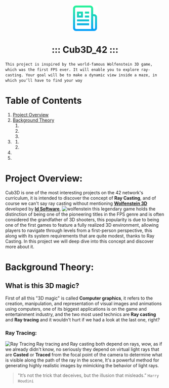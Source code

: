 <div id="top"></div>
<!-- PROJECT LOGO -->
<br>
<div align="center">
  <a href="https://github.com/Reda96R/NetPractice">
    <img src="https://raw.githubusercontent.com/Reda96R/NetPractice/main/images/logo.png" alt="Logo" width="80" height="80">
  </a>

<h1 align="center">::: Cub3D_42 :::</h1>
</div>

`This project is inspired by the world-famous Wolfenstein 3D game, which
was the first FPS ever. It will enable you to explore ray-casting. Your goal will be to
make a dynamic view inside a maze, in which you’ll have to find your way
`
# Table of Contents
1. [Project Overview](#project-overview)
2. [Background Theory](#background-theory)
   1. [](#what-is-tcpip)
   2. [](#tcpip)
   3. [](#osi)
3. [](#subnetting)
   1. [](#ip-address)
   2. [](#making-a-subnet)
4. [](#acknowledgement)
5. [](#resources)<div id="top"></div>
# Project Overview:
Cub3D is one of the most interesting projects on the 42 network's curriculum, it is intended to discover the concept of **Ray Casting**, and of course we can't say ray casting without mentioning [**Wolfenstein 3D**](https://en.wikipedia.org/wiki/Wolfenstein_3D) developed by [**Id Software**](https://en.wikipedia.org/wiki/Id_Software), 
![wolfenstein](https://www.google.com/url?sa=i&url=https%3A%2F%2Fmakeagif.com%2Fgif%2Fwolfenstein-3d-speed-run-in-02714-i-am-death-incarnate-difficulty-2013-sda-pc-rFNBsd&psig=AOvVaw3DADIsqcR6nuIA5uh3yzsd&ust=1704383366172000&source=images&cd=vfe&opi=89978449&ved=0CBEQjRxqFwoTCLj7r_7IwYMDFQAAAAAdAAAAABAg)
this legendary game holds the distinction of being one of the pioneering titles in the FPS genre and is often considered the grandfather of 3D shooters, this popularity is due to being one of the first games to feature a fully realized 3D environment, allowing players to navigate through levels from a first-person perspective, this along with its system requirements that are quite modest, thanks to Ray Casting. In this project we will deep dive into this concept and discover more about it.
# Background Theory:
## What is this 3D magic?
First of all this "3D magic" is called **Computer graphics**, it refers to the creation, manipulation, and representation of visual images and animations using computers, one of its biggest applications is on the game and entertainment industry, and the two most used technics are **Ray casting** and **Ray tracing** and it wouldn't hurt if we had a look at the last one, right?
### Ray Tracing:
![Ray Tracing](https://www.google.com/url?sa=i&url=https%3A%2F%2Fwww.ionos.co.uk%2Fdigitalguide%2Fserver%2Fknow-how%2Fray-tracing%2F&psig=AOvVaw21shJSIo_jDS9Wv5SaLQS6&ust=1704390449086000&source=images&cd=vfe&opi=89978449&ved=0CBIQjRxqFwoTCNCEhsfjwYMDFQAAAAAdAAAAABAE)
Ray tracing and Ray casting both depend on  rays, wow, as if we already didn't know, no seriously they depend on virtual light rays that are **Casted** or **Traced** from the focal point of the camera to determine what is visible along the path of the ray in the scene, It's a powerful method for generating highly realistic images by mimicking the behavior of light rays.
> "It’s not the trick that deceives, but the illusion that misleads.” `Harry Houdini`
